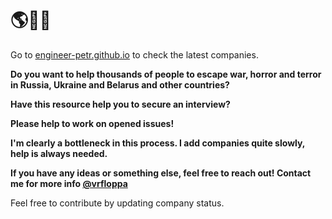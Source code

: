 # 🌎🚜🐷
Go to [engineer-petr.github.io](https://engineer-petr.github.io/) to check the latest companies.

**Do you want to help thousands of people to escape war, horror and terror in Russia, Ukraine and Belarus and other countries?**

**Have this resource help you to secure an interview?**

**Please help to work on opened issues!**

**I'm clearly a bottleneck in this process. I add companies quite slowly, help is always needed.**

**If you have any ideas or something else, feel free to reach out! Contact me for more info [@vrfloppa](https://t.me/vrfloppa)**

Feel free to contribute by updating company status.
